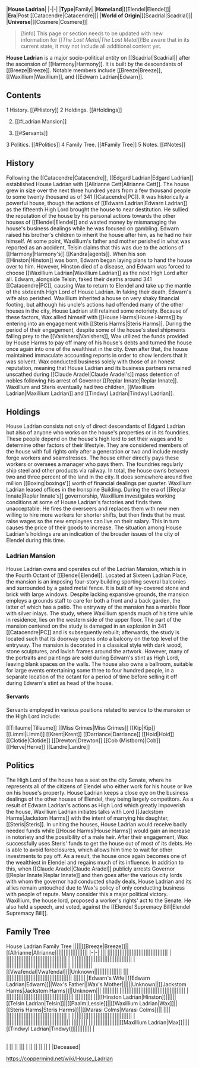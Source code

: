 |**House Ladrian**|
|-|-|
|**Type**|Family|
|**Homeland**|[[Elendel\|Elendel]]|
|**Era**|Post [[Catacendre\|Catacendre]]|
|**World of Origin**|[[Scadrial\|Scadrial]]|
|**Universe**|[[Cosmere\|Cosmere]]|

> [!info] This page or section needs to be updated with new information for *[[The Lost Metal\|The Lost Metal]]*!Be aware that in its current state, it may not include all additional content yet.

**House Ladrian** is a major socio-political entity on [[Scadrial\|Scadrial]] after the ascension of [[Harmony\|Harmony]]. It is built by the descendants of [[Breeze\|Breeze]]. Notable members include [[Breeze\|Breeze]], [[Waxillium\|Waxillium]], and [[Edwarn Ladrian\|Edwarn]].

## Contents

1 History. [[#History]] 
2 Holdings. [[#Holdings]] 

2. [[#Ladrian Mansion]] 

2. [[#Servants]] 




3 Politics. [[#Politics]] 
4 Family Tree. [[#Family Tree]] 
5 Notes. [[#Notes]] 


## History
Following the [[Catacendre\|Catacendre]], [[Edgard Ladrian\|Edgard Ladrian]] established House Ladrian with [[Allrianne Cett\|Allrianne Cett]]. The house grew in size over the next three hundred years from a few thousand people to some twenty thousand as of 341 [[Catacendre\|PC]].
It was historically a powerful house, though the actions of [[Edwarn Ladrian\|Edwarn Ladrian]] as the fifteenth High Lord brought the house to near destitution. He sullied the reputation of the house by his personal actions towards the other houses of [[Elendel\|Elendel]] and wasted money by mismanaging the house's business dealings while he was focused on gambling. Edwarn raised his brother's children to inherit the house after him, as he had no heir himself. At some point, Waxillium's father and mother perished in what was reported as an accident, Telsin claims that this was due to the actions of [[Harmony\|Harmony's]] [[Kandra\|agents]].
When his son [[Hinston\|Hinston]] was born, Edwarn began laying plans to hand the house over to him. However, Hinston died of a disease, and Edwarn was forced to choose [[Waxillium Ladrian\|Waxillium Ladrian]] as the next High Lord after all. Edwarn, alongside Telsin, faked their deaths around 341 [[Catacendre\|PC]], causing Wax to return to Elendel and take up the mantle of the sixteenth High Lord of House Ladrian. In faking their death, Edwarn's wife also perished.
Waxillium inherited a house on very shaky financial footing, but although his uncle's actions had offended many of the other houses in the city, House Ladrian still retained some notoriety. Because of these factors, Wax allied himself with [[House Harms\|House Harms]] by entering into an engagement with [[Steris Harms\|Steris Harms]]. During the period of their engagement, despite some of the house's steel shipments falling prey to the [[Vanishers\|Vanishers]], Wax utilized the funds provided by House Harms to pay off many of his house's debts and turned the house once again into one of the wealthiest in the city. Even after that, the house maintained immaculate accounting reports in order to show lenders that it was solvent. Wax conducted business solely with those of an honest reputation, meaning that House Ladrian and its business partners remained unscathed during [[Claude Aradel\|Claude Aradel's]] mass detention of nobles following his arrest of Governor [[Replar Innate\|Replar Innate]].
Waxillium and Steris eventually had two children, [[Maxillium Ladrian\|Maxillium Ladrian]] and [[Tindwyl Ladrian\|Tindwyl Ladrian]].

## Holdings
House Ladrian consists not only of direct descendants of Edgard Ladrian but also of anyone who works on the house's properties or in its foundries. These people depend on the house's high lord to set their wages and to determine other factors of their lifestyle. They are considered members of the house with full rights only after a generation or two and include mostly forge workers and seamstresses. The house either directly pays these workers or oversees a manager who pays them. The foundries regularly ship steel and other products via railway. In total, the house owns between two and three percent of the land in the city. It does somewhere around five million [[Boxing\|boxings']] worth of financial dealings per quarter. Waxillium Ladrian leased offices in the Ironspine Building.
During the era of [[Replar Innate\|Replar Innate's]] governorship, Waxillium investigates working conditions at some of House Ladrian's factories and finds them unacceptable. He fires the overseers and replaces them with new men willing to hire more workers for shorter shifts, but then finds that he must raise wages so the new employees can live on their salary. This in turn causes the price of their goods to increase. The situation among House Ladrian's holdings are an indication of the broader issues of the city of Elendel during this time.

### Ladrian Mansion
House Ladrian owns and operates out of the Ladrian Mansion, which is in the Fourth Octant of [[Elendel\|Elendel]]. Located at Sixteen Ladrian Place, the mansion is an imposing four-story building sporting several balconies and surrounded by a gated metal fence. It is built of ivy-covered stone and brick with large windows. Despite lacking expansive grounds, the mansion employs a grounds staff to care for both a front and a back garden, the latter of which has a patio.
The entryway of the mansion has a marble floor with silver inlays. The study, where Waxillium spends much of his time while
in residence, lies on the western side of the upper floor. The part of the mansion centered on the study is damaged in an explosion in 341 [[Catacendre\|PC]] and is subsequently rebuilt; afterwards, the study is located such that its doorway opens onto a balcony on the top level of the entryway. The mansion is decorated in a classical style with dark wood, stone sculptures, and lavish frames around the artwork. However, many of the portraits and paintings are sold during Edwarn's stint as High Lord, leaving blank spaces on the walls.
The house also owns a ballroom, suitable for large events entertaining some three to four hundred people, in a separate location of the octant for a period of time before selling it off during Edwarn's stint as head of the house.

#### Servants
Servants employed in various positions related to service to the mansion or the High Lord include:


[[Tillaume\|Tillaume]]
[[Miss Grimes\|Miss Grimes]]
[[Kip\|Kip]]
[[Limmi\|Limmi]]
[[Krent\|Krent]]
[[Darriance\|Darriance]]
[[Hoid\|Hoid]]
[[Clotide\|Clotide]]
[[Drewton\|Drewton]]
[[Cob (Mistborn)\|Cob]]
[[Herve\|Herve]]
[[Landre\|Landre]]

## Politics
The High Lord of the house has a seat on the city Senate, where he represents all of the citizens of Elendel who either work for his house or live on his house's property. House Ladrian keeps a close eye on the business dealings of the other houses of Elendel, they being largely competitors.
As a result of Edwarn Ladrian's actions as High Lord which greatly impoverish the house, Waxillium Ladrian initiates talks with Lord [[Jackstom Harms\|Jackstom Harms]] with the intent of marrying his daughter, [[Steris\|Steris]]. In uniting the houses, House Ladrian would receive badly needed funds while [[House Harms\|House Harms]] would gain an increase in notoriety and the possibility of a male heir. After their engagement, Wax successfully uses Steris' funds to get the house out of most of its debts. He is able to avoid foreclosures, which allows him time to wait for other investments to pay off. As a result, the house once again becomes one of the wealthiest in Elendel and regains much of its influence.
In addition to this, when [[Claude Aradel\|Claude Aradel]] publicly arrests Governor [[Replar Innate\|Replar Innate]] and then goes after the various city lords with whom the governor had conducted shady deals, House Ladrian and its allies remain untouched due to Wax's policy of only conducting business with people of repute. Many consider this a major political victory. Waxillium, the house lord, proposed a worker's rights' act to the Senate. He also held a speech, and voted, against the [[Elendel Supremacy Bill\|Elendel Supremacy Bill]].

## Family Tree
House Ladrian Family Tree
|||||[[Breeze\|Breeze]]||[[Allrianne\|Allrianne]]|||||||||||||||||
|-|-|
|||
|||||||||||||||||||||||||||||||||||
|
|||||||||||||||||||||||||||||||||||
|
|||||||||||||||||||||||||||||||||||
|
|||||||||||||||||||||||||||||||||||
|
||||||||||||[[Vwafendal\|Vwafendal]]||Unknown||||||||||||||||
|||
||||||||||||||||||||||||||||||||||||||
|||||||
|Edwarn's Wife||[[Edwarn Ladrian\|Edwarn]]||Wax's Father||Wax's Mother||||||Unknown||[[Jackstom Harms\|Jackstom Harms]]||Unknown|||
|||||||||
||||||||||||||||||||||||||||||||||||||
|
|||||||||||||||||||||||||||||||||||||||
||||||||||
|||[[Hinston Ladrian\|Hinston]]||||||[[Telsin Ladrian\|Telsin]]||[[Paalm\|Lessie]]||[[Waxillium Ladrian\|Wax]]||[[Steris Harms\|Steris Harms]]||[[Marasi Colms\|Marasi Colms]]||
||||
|||||||||||||||||||||||||||||||||||
|
|||||||||||||||||||||||||||||||||||
|
|||||||||||||||||||||||||||||||||||||
|||||||||
||||||||||||||||||[[Maxillium Ladrian\|Max]]||||[[Tindwyl Ladrian\|Tindwyl]]||||||||||
|

|||
|-|-|
|
||
||
|||
|
||
||
||
||
| |Deceased|




https://coppermind.net/wiki/House_Ladrian